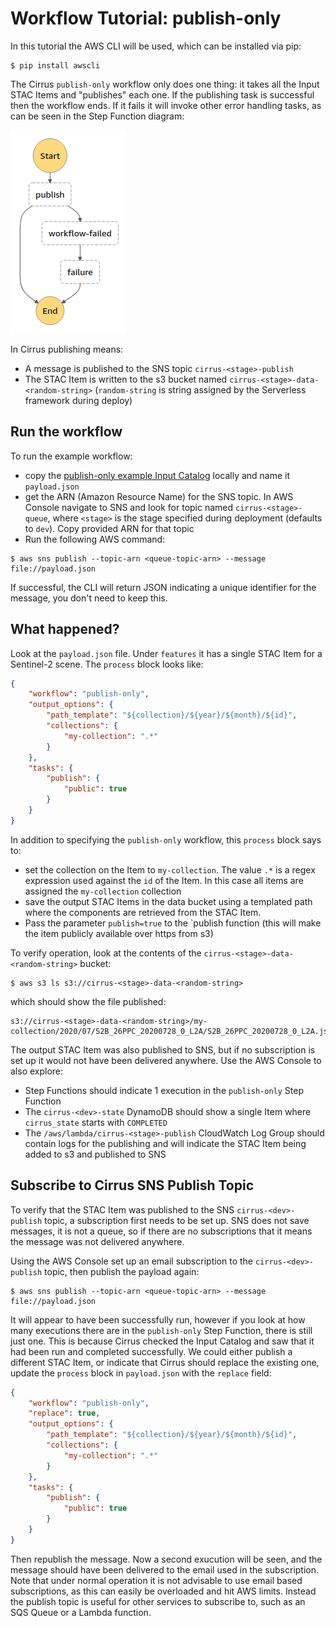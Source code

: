 # Workflow Tutorial: publish-only

In this tutorial the AWS CLI will be used, which can be installed via pip:

```
$ pip install awscli
```

The Cirrus `publish-only` workflow only does one thing: it takes all the Input STAC Items and "publishes" each one. If the publishing task is successful then the workflow ends. If it fails it will invoke other error handling tasks, as can be seen in the Step Function diagram:

![](images/workflow-publish-only.png)

In Cirrus publishing means:

- A message is published to the SNS topic `cirrus-<stage>-publish`
- The STAC Item is written to the s3 bucket named `cirrus-<stage>-data-<random-string>` (`random-string` is string assigned by the Serverless framework during deploy)

## Run the workflow

To run the example workflow:

- copy the [publish-only example Input Catalog](examples/publish-only.json) locally and name it `payload.json`
- get the ARN (Amazon Resource Name) for the SNS topic. In AWS Console navigate to SNS and look for topic named `cirrus-<stage>-queue`, where `<stage>` is the stage specified during deployment (defaults to `dev`). Copy provided ARN for that topic
- Run the following AWS command:

```
$ aws sns publish --topic-arn <queue-topic-arn> --message file://payload.json
```

If successful, the CLI will return JSON indicating a unique identifier for the message, you don't need to keep this.

## What happened?

Look at the `payload.json` file. Under `features` it has a single STAC Item for a Sentinel-2 scene. The `process` block looks like:

```json
{
    "workflow": "publish-only",
    "output_options": {
        "path_template": "${collection}/${year}/${month}/${id}",
        "collections": {
            "my-collection": ".*"
        }
    },
    "tasks": {
        "publish": {
            "public": true
        }
    }
}
```

In addition to specifying the `publish-only` workflow, this `process` block says to:

- set the collection on the Item to `my-collection`. The value `.*` is a regex expression used against the `id` of the Item. In this case all items are assigned the `my-collection` collection
- save the output STAC Items in the data bucket using a templated path where the components are retrieved from the STAC Item. 
- Pass the parameter `publish=true` to the `publish function (this will make the item publicly available over https from s3)

To verify operation, look at the contents of the `cirrus-<stage>-data-<random-string>` bucket:

```
$ aws s3 ls s3://cirrus-<stage>-data-<random-string>
```

which should show the file published:

```
s3://cirrus-<stage>-data-<random-string>/my-collection/2020/07/S2B_26PPC_20200728_0_L2A/S2B_26PPC_20200728_0_L2A.json
```

The output STAC Item was also published to SNS, but if no subscription is set up it would not have been delivered anywhere. Use the AWS Console to also explore:

- Step Functions should indicate 1 execution in the `publish-only` Step Function
- The `cirrus-<dev>-state` DynamoDB should show a single Item where `cirrus_state` starts with `COMPLETED`
- The `/aws/lambda/cirrus-<stage>-publish` CloudWatch Log Group should contain logs for the publishing and will indicate the STAC Item being added to s3 and published to SNS

## Subscribe to Cirrus SNS Publish Topic

To verify that the STAC Item was published to the SNS `cirrus-<dev>-publish` topic, a subscription first needs to be set up. SNS does not save messages, it is not a queue, so if there are no subscriptions that it means the message was not delivered anywhere.

Using the AWS Console set up an email subscription to the `cirrus-<dev>-publish` topic, then publish the payload again:

```
$ aws sns publish --topic-arn <queue-topic-arn> --message file://payload.json
```

It will appear to have been successfully run, however if you look at how many executions there are in the `publish-only` Step Function, there is still just one. This is because Cirrus checked the Input Catalog and saw that it had been run and completed successfully. We could either publish a different STAC Item, or indicate that Cirrus should replace the existing one, update the `process` block in `payload.json` with the `replace` field:

```json
{
    "workflow": "publish-only",
    "replace": true,
    "output_options": {
        "path_template": "${collection}/${year}/${month}/${id}",
        "collections": {
            "my-collection": ".*"
        }
    },
    "tasks": {
        "publish": {
            "public": true
        }
    }
}
```

Then republish the message. Now a second exucution will be seen, and the message should have been delivered to the email used in the subscription. Note that under normal operation it is not advisable to use email based subscriptions, as this can easily be overloaded and hit AWS limits. Instead the publish topic is useful for other services to subscribe to, such as an SQS Queue or a Lambda function.
